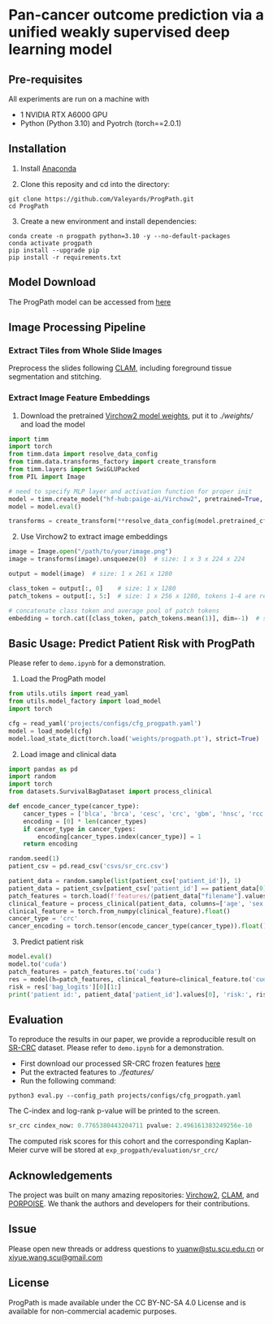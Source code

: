 #  Pan-cancer outcome prediction via a unified weakly supervised deep learning model


## Pre-requisites

All experiments are run on a machine with
- 1 NVIDIA RTX A6000 GPU
- Python (Python 3.10) and Pyotrch (torch\==2.0.1)

## Installation
1. Install [Anaconda](https://www.anaconda.com/distribution/)

2. Clone this reposity and cd into the directory:
```shell
git clone https://github.com/Valeyards/ProgPath.git
cd ProgPath
```

3. Create a new environment and install dependencies:
```shell
conda create -n progpath python=3.10 -y --no-default-packages
conda activate progpath
pip install --upgrade pip
pip install -r requirements.txt
```

## Model Download
The ProgPath model can be accessed from [here](https://drive.google.com/file/d/1Qqgl1HwP8W2_unsBNRvcF9XAxjIy6KVf/view?usp=sharing)

## Image Processing Pipeline

### Extract Tiles from Whole Slide Images
Preprocess the slides following [CLAM](https://github.com/mahmoodlab/CLAM), including foreground tissue segmentation and stitching. 

### Extract Image Feature Embeddings
1. Download the pretrained [Virchow2 model weights](https://huggingface.co/paige-ai/Virchow2), put it to *./weights/* and load the model
```python
import timm
import torch
from timm.data import resolve_data_config
from timm.data.transforms_factory import create_transform
from timm.layers import SwiGLUPacked
from PIL import Image

# need to specify MLP layer and activation function for proper init
model = timm.create_model("hf-hub:paige-ai/Virchow2", pretrained=True, mlp_layer=SwiGLUPacked, act_layer=torch.nn.SiLU)
model = model.eval()

transforms = create_transform(**resolve_data_config(model.pretrained_cfg, model=model))
```

2. Use Virchow2 to extract image embeddings
```python
image = Image.open("/path/to/your/image.png")
image = transforms(image).unsqueeze(0)  # size: 1 x 3 x 224 x 224

output = model(image)  # size: 1 x 261 x 1280

class_token = output[:, 0]    # size: 1 x 1280
patch_tokens = output[:, 5:]  # size: 1 x 256 x 1280, tokens 1-4 are register tokens so we ignore those

# concatenate class token and average pool of patch tokens
embedding = torch.cat([class_token, patch_tokens.mean(1)], dim=-1)  # size: 1 x 2560
```

## Basic Usage: Predict Patient Risk with ProgPath

Please refer to `demo.ipynb` for a demonstration. 

1. Load the ProgPath model
```python
from utils.utils import read_yaml
from utils.model_factory import load_model
import torch

cfg = read_yaml('projects/configs/cfg_progpath.yaml')
model = load_model(cfg)
model.load_state_dict(torch.load('weights/progpath.pt'), strict=True)

```

2. Load image and clinical data
```python
import pandas as pd
import random
import torch
from datasets.SurvivalBagDataset import process_clinical

def encode_cancer_type(cancer_type):
    cancer_types = ['blca', 'brca', 'cesc', 'crc', 'gbm', 'hnsc', 'rcc', 'lgg', 'lihc', 'luad', 'lusc', 'paad', 'skcm', 'stad', 'ucec']
    encoding = [0] * len(cancer_types)
    if cancer_type in cancer_types:
        encoding[cancer_types.index(cancer_type)] = 1
    return encoding

random.seed(1)
patient_csv = pd.read_csv('csvs/sr_crc.csv')

patient_data = random.sample(list(patient_csv['patient_id']), 1)
patient_data = patient_csv[patient_csv['patient_id'] == patient_data[0]]
patch_features = torch.load(f'features/{patient_data["filename"].values[0]}')
clinical_feature = process_clinical(patient_data, columns=['age', 'sex', 'stage'])['processed_df'].drop(columns=['filename']).values
clinical_feature = torch.from_numpy(clinical_feature).float()
cancer_type = 'crc'
cancer_encoding = torch.tensor(encode_cancer_type(cancer_type)).float()
```
3. Predict patient risk
```python
model.eval()
model.to('cuda')
patch_features = patch_features.to('cuda')
res = model(h=patch_features, clinical_feature=clinical_feature.to('cuda'), cancer_encoding=cancer_encoding.to('cuda'))
risk = res['bag_logits'][0][1:]
print('patient id:', patient_data['patient_id'].values[0], 'risk:', risk.item())
```

## Evaluation 

To reproduce the results in our paper, we provide a reproducible result on [SR-CRC](https://www.ebi.ac.uk/biostudies/studies/S-BIAD1285) dataset.
Please refer to `demo.ipynb` for a demonstration. 
* First download our processed SR-CRC frozen features [here](https://pan.baidu.com/s/17_CJyuy5C6eDNozGmVIHGw?pwd=2ymk)
* Put the extracted features to *./features/* 
* Run the following command:
```shell
python3 eval.py --config_path projects/configs/cfg_progpath.yaml
```
The C-index and log-rank p-value will be printed to the screen. 
```python
sr_crc cindex_now: 0.7765380443204711 pvalue: 2.496161383249256e-10
```

The computed risk scores for this cohort and the corresponding Kaplan-Meier curve will be stored at `exp_progpath/evaluation/sr_crc/`

## Acknowledgements
The project was built on many amazing repositories: [Virchow2](https://huggingface.co/paige-ai/Virchow2), [CLAM](https://github.com/mahmoodlab/CLAM), and [PORPOISE](https://github.com/mahmoodlab/PORPOISE). We thank the authors and developers for their contributions.

## Issue
Please open new threads or address questions to yuanw@stu.scu.edu.cn or xiyue.wang.scu@gmail.com

## License

ProgPath is made available under the CC BY-NC-SA 4.0 License and is available for non-commercial academic purposes.


